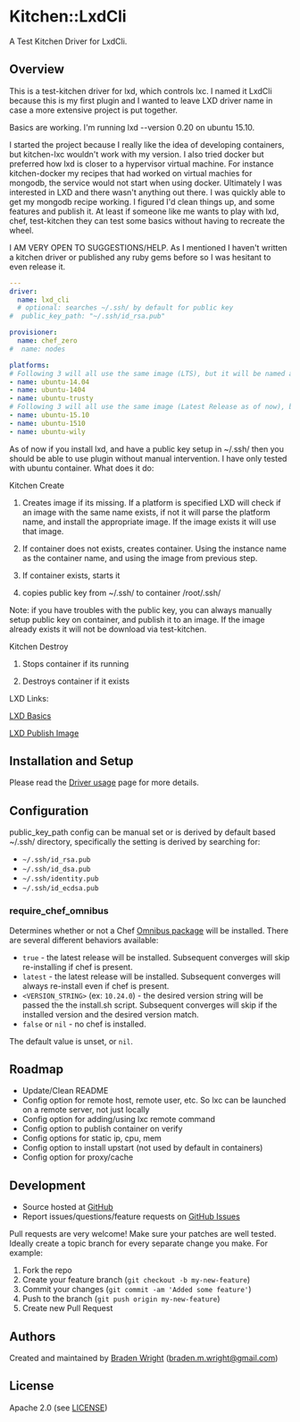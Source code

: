 # <a name="title"></a> Kitchen::LxdCli

A Test Kitchen Driver for LxdCli.

## <a name="overview"></a> Overview

This is a test-kitchen driver for lxd, which controls lxc.  I named it LxdCli because this is my first plugin and I wanted to leave LXD driver name in case a more extensive project is put together.

Basics are working.  I'm running lxd --version 0.20 on ubuntu 15.10.

I started the project because I really like the idea of developing containers, but kitchen-lxc wouldn't work with my version.  I also tried docker but preferred how lxd is closer to a hypervisor virtual machine.  For instance kitchen-docker my recipes that had worked on virtual machies for mongodb, the service would not start when using docker.  Ultimately I was interested in LXD and there wasn't anything out there.  I was quickly able to get my mongodb recipe working.  I figured I'd clean things up, and some features and publish it.  At least if someone like me wants to play with lxd, chef, test-kitchen they can test some basics without having to recreate the wheel.

I AM VERY OPEN TO SUGGESTIONS/HELP.  As I mentioned I haven't written a kitchen driver or published any ruby gems before so I was hesitant to even release it.

```yaml
---
driver:
  name: lxd_cli
  # optional: searches ~/.ssh/ by default for public key
#  public_key_path: "~/.ssh/id_rsa.pub"

provisioner:
  name: chef_zero
#  name: nodes

platforms:
# Following 3 will all use the same image (LTS), but it will be named accordingly
- name: ubuntu-14.04
- name: ubuntu-1404
- name: ubuntu-trusty
# Following 3 will all use the same image (Latest Release as of now), but it will be named accordingly
- name: ubuntu-15.10
- name: ubuntu-1510
- name: ubuntu-wily
```

As of now if you install lxd, and have a public key setup in ~/.ssh/ then you should be able to use plugin without manual intervention.  I have only tested with ubuntu container.  What does it do:

Kitchen Create

1) Creates image if its missing.  If a platform is specified LXD will check if an image with the same name exists, if not it will parse the platform name, and install the appropriate image.  If the image exists it will use that image.

2) If container does not exists, creates container.  Using the instance name as the container name, and using the image from previous step.

3) If container exists, starts it

4) copies public key from ~/.ssh/ to container /root/.ssh/


Note: if you have troubles with the public key, you can always manually setup public key on container, and publish it to an image.  If the image already exists it will not be download via test-kitchen.

Kitchen Destroy

1) Stops container if its running

2) Destroys container if it exists

LXD Links:

[LXD Basics](https://insights.ubuntu.com/2015/03/20/installing-lxd-and-the-command-line-tool/)

[LXD Publish Image](https://insights.ubuntu.com/2015/06/30/publishing-lxd-images/)

## <a name="installation"></a> Installation and Setup

Please read the [Driver usage][driver_usage] page for more details.

## <a name="config"></a> Configuration

public_key_path config can be manual set or is derived by default based 
~/.ssh/ directory, specifically the setting is derived by searching for:
- `~/.ssh/id_rsa.pub`
- `~/.ssh/id_dsa.pub`
- `~/.ssh/identity.pub`
- `~/.ssh/id_ecdsa.pub`

### <a name="config-require-chef-omnibus"></a> require\_chef\_omnibus

Determines whether or not a Chef [Omnibus package][chef_omnibus_dl] will be
installed. There are several different behaviors available:

* `true` - the latest release will be installed. Subsequent converges
  will skip re-installing if chef is present.
* `latest` - the latest release will be installed. Subsequent converges
  will always re-install even if chef is present.
* `<VERSION_STRING>` (ex: `10.24.0`) - the desired version string will
  be passed the the install.sh script. Subsequent converges will skip if
  the installed version and the desired version match.
* `false` or `nil` - no chef is installed.

The default value is unset, or `nil`.

## <a name="roadmap"></a> Roadmap 
* Update/Clean README 
* Config option for remote host, remote user, etc.  So lxc can be launched on a remote server, not just locally
* Config option for adding/using lxc remote command
* Config option to publish container on verify
* Config options for static ip, cpu, mem
* Config option to install upstart (not used by default in containers)
* Config option for proxy/cache

## <a name="development"></a> Development

* Source hosted at [GitHub][repo]
* Report issues/questions/feature requests on [GitHub Issues][issues]

Pull requests are very welcome! Make sure your patches are well tested.
Ideally create a topic branch for every separate change you make. For
example:

1. Fork the repo
2. Create your feature branch (`git checkout -b my-new-feature`)
3. Commit your changes (`git commit -am 'Added some feature'`)
4. Push to the branch (`git push origin my-new-feature`)
5. Create new Pull Request

## <a name="authors"></a> Authors

Created and maintained by [Braden Wright][author] (<braden.m.wright@gmail.com>)

## <a name="license"></a> License

Apache 2.0 (see [LICENSE][license])


[author]:           https://github.com/enter-github-user
[issues]:           https://github.com/enter-github-user/kitchen-lxd_cli/issues
[license]:          https://github.com/enter-github-user/kitchen-lxd_cli/blob/master/LICENSE
[repo]:             https://github.com/enter-github-user/kitchen-lxd_cli
[driver_usage]:     http://docs.kitchen-ci.org/drivers/usage
[chef_omnibus_dl]:  http://www.getchef.com/chef/install/
